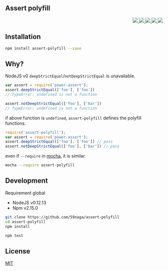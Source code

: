 Assert polyfill
---

<p align="right">
  <a href="https://npmjs.org/package/assert-polyfill">
    <img src="https://img.shields.io/npm/v/assert-polyfill.svg?style=flat-square">
  </a>
  <a href="https://travis-ci.org/59naga/assert-polyfill">
    <img src="http://img.shields.io/travis/59naga/assert-polyfill.svg?style=flat-square">
  </a>
  <a href="https://codeclimate.com/github/59naga/assert-polyfill/coverage">
    <img src="https://img.shields.io/codeclimate/github/59naga/assert-polyfill.svg?style=flat-square">
  </a>
  <a href="https://codeclimate.com/github/59naga/assert-polyfill">
    <img src="https://img.shields.io/codeclimate/coverage/github/59naga/assert-polyfill.svg?style=flat-square">
  </a>
  <a href="https://gemnasium.com/59naga/assert-polyfill">
    <img src="https://img.shields.io/gemnasium/59naga/assert-polyfill.svg?style=flat-square">
  </a>
</p>

Installation
---
```bash
npm install assert-polyfill --save
```

Why?
---
NodeJS v0 `deepStrictEqual`/`notDeepStrictEqual` is unavailable.

```js
var assert = require('power-assert');
assert.deepStrictEqual(['foo'], ['foo'])
// TypeError: undefined is not a function

assert.notDeepStrictEqual(['foo'], ['bar'])
// TypeError: undefined is not a function
```

if above function is `undefined`, `assert-polyfill` defines the polyfill functions.

```js
require('assert-polyfill');
var assert = require('power-assert');
assert.deepStrictEqual(['foo'], ['foo']) // pass
assert.notDeepStrictEqual(['foo'], ['bar']) // pass
```

even if `--require` in [mocha](https://mochajs.org/), it is similar.

```bash
mocha --require assert-polyfill
```

Development
---
Requirement global
* NodeJS v0.12.13
* Npm v2.15.0

```bash
git clone https://github.com/59naga/assert-polyfill
cd assert-polyfill
npm install

npm test
```

License
---
[MIT](http://59naga.mit-license.org/)
